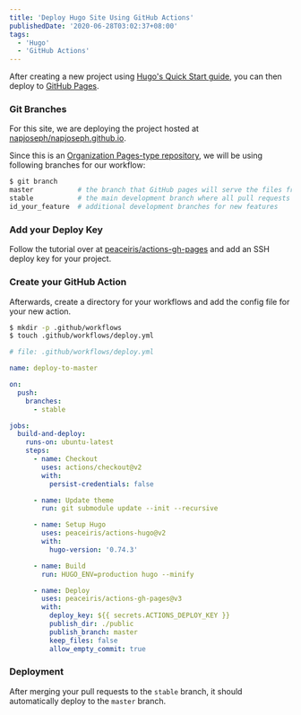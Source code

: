 ```yaml
---
title: 'Deploy Hugo Site Using GitHub Actions'
publishedDate: '2020-06-28T03:02:37+08:00'
tags:
  - 'Hugo'
  - 'GitHub Actions'
---
```


After creating a new project using
[Hugo's Quick Start guide](https://gohugo.io/getting-started/quick-start/), you
can then deploy to [GitHub Pages](https://pages.github.com/).

### Git Branches

For this site, we are deploying the project hosted at
[napjoseph/napjoseph.github.io](https://github.com/napjoseph/napjoseph.github.io/).

Since this is an
[Organization Pages-type repository](https://docs.github.com/en/github/working-with-github-pages/about-github-pages#types-of-github-pages-sites),
we will be using following branches for our workflow:

```bash
$ git branch
master           # the branch that GitHub pages will serve the files from
stable           # the main development branch where all pull requests will be merged to
id_your_feature  # additional development branches for new features
```

### Add your Deploy Key

Follow the tutorial over at
[peaceiris/actions-gh-pages](https://github.com/peaceiris/actions-gh-pages#%EF%B8%8F-create-ssh-deploy-key)
and add an SSH deploy key for your project.

### Create your GitHub Action

Afterwards, create a directory for your workflows and add the config file for
your new action.

```bash
$ mkdir -p .github/workflows
$ touch .github/workflows/deploy.yml
```

```yaml | file:hello.yaml
# file: .github/workflows/deploy.yml

name: deploy-to-master

on:
  push:
    branches:
      - stable

jobs:
  build-and-deploy:
    runs-on: ubuntu-latest
    steps:
      - name: Checkout
        uses: actions/checkout@v2
        with:
          persist-credentials: false

      - name: Update theme
        run: git submodule update --init --recursive

      - name: Setup Hugo
        uses: peaceiris/actions-hugo@v2
        with:
          hugo-version: '0.74.3'

      - name: Build
        run: HUGO_ENV=production hugo --minify

      - name: Deploy
        uses: peaceiris/actions-gh-pages@v3
        with:
          deploy_key: ${{ secrets.ACTIONS_DEPLOY_KEY }}
          publish_dir: ./public
          publish_branch: master
          keep_files: false
          allow_empty_commit: true
```

### Deployment

After merging your pull requests to the `stable` branch, it should automatically
deploy to the `master` branch.
